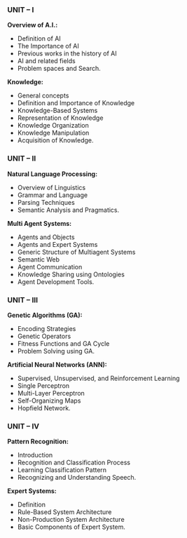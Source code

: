 ### UNIT – I
**Overview of A.I.:**
- Definition of AI
- The Importance of AI
- Previous works in the history of AI
- AI and related fields
- Problem spaces and Search.

**Knowledge:**
- General concepts
- Definition and Importance of Knowledge
- Knowledge-Based Systems
- Representation of Knowledge
- Knowledge Organization
- Knowledge Manipulation
- Acquisition of Knowledge.

### UNIT – II
**Natural Language Processing:**
- Overview of Linguistics
- Grammar and Language
- Parsing Techniques
- Semantic Analysis and Pragmatics.

**Multi Agent Systems:**
- Agents and Objects
- Agents and Expert Systems
- Generic Structure of Multiagent Systems
- Semantic Web
- Agent Communication
- Knowledge Sharing using Ontologies
- Agent Development Tools.

### UNIT – III
**Genetic Algorithms (GA):**
- Encoding Strategies
- Genetic Operators
- Fitness Functions and GA Cycle
- Problem Solving using GA.

**Artificial Neural Networks (ANN):**
- Supervised, Unsupervised, and Reinforcement Learning
- Single Perceptron
- Multi-Layer Perceptron
- Self-Organizing Maps
- Hopfield Network.

### UNIT – IV
**Pattern Recognition:**
- Introduction
- Recognition and Classification Process
- Learning Classification Pattern
- Recognizing and Understanding Speech.

**Expert Systems:**
- Definition
- Rule-Based System Architecture
- Non-Production System Architecture
- Basic Components of Expert System.
